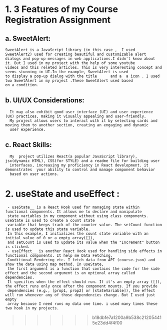 
# 1. 3 Features of my Course Registration Assignment

## a. SweetAlert:

    SweetAlert is a JavaScript library (in this case ,  I used SweetAlert2) used for creating beautiful and customizable alert
    dialogs and pop-up messages in web applications.I didn't know about it. But I used in my project with the help of some youtube
    videos and this releted articles. This is very interesting concept and seems stunning in UI.In the example, SweetAlert is used
    to display a pop-up dialog with the title      and a  a icon . I used two SweetAlert in my project .These SweetAlert used based 
    on a condition.
## b. UI/UX Considerations:
      It may also exhibit good user interface (UI) and user experience (UX) practices, making it visually appealing and user-friendly.
      My project allows users to interact with it by selecting cards and moving them to another section, creating an engaging and dynamic 
      user experience.
## c. React Skills:
      My  project utilizes React(a popular JavaScript library), jsx(dynamic HTML), CSS(for STYLE) and a readme file for building user 
      interfaces, increasing my proficiency in React development. it demonstrates  your ability to control and manage component behavior
      based on user actions.


# 2. useState and useEffect : 
     - useState__ is a React Hook used for managing state within functional components. It allows me to declare and manipulate
     state variables in my component without using class components. useState is used to create a count state 
     variable that keeps track of the counter value. The setCount function is used to update this state variable.
     In this example, I initializes the count state variable with an initial value of 0 or a empty array([]), 
     and setCount is used to update its value when the "Increment" button is clicked.
     - useEffect__ is another React Hook used for handling side effects in functional components. It help me Data Fetching, 
     Conditional Rendering etc. I fetch data from API (course.json) and show the data using map method. In useState,  
     the first argument is a function that contains the code for the side effect and the second argument is an optional array called dependencies.
     It specifies when the effect should run. If it's an empty array ([]), the effect runs only once after the component mounts. If you provide 
     dependencies (e.g., [prop1, prop2] or [stateVariable]), the effect will run whenever any of those dependencies change. But I used just empty
     array because I need runs my data one time. i used many times these two hook in my projects.
>>>>>>> b18dbfe7a1200a9b538c212054415e23dd4f4f00
